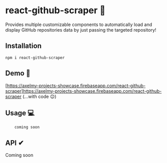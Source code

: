 # react-github-scraper 👋

Provides multiple customizable components to automatically load and display GitHub repositories data by just passing the targeted repository!

## Installation
`npm i react-github-scraper`

## Demo 👀

[https://axelmy-projects-showcase.firebaseapp.com/react-github-scraper]https://axelmy-projects-showcase.firebaseapp.com/react-github-scraper (...with code 😉)


## Usage 💻

```javacsript
    coming soon
```

## API ✔
Coming soon
